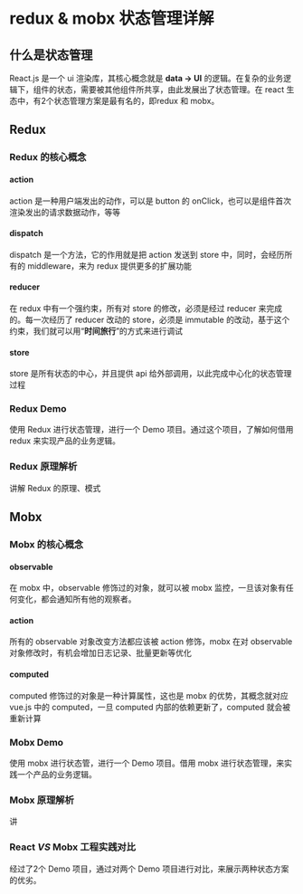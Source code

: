 # redux & mobx 状态管理详解

## 什么是状态管理

React.js 是一个 ui 渲染库，其核心概念就是 **data -> UI** 的逻辑。在复杂的业务逻辑下，组件的状态，需要被其他组件所共享，由此发展出了状态管理。在 react 生态中，有2个状态管理方案是最有名的，即redux 和 mobx。

## Redux

### Redux 的核心概念

#### action

action 是一种用户端发出的动作，可以是 button 的 onClick，也可以是组件首次渲染发出的请求数据动作，等等

#### dispatch

dispatch 是一个方法，它的作用就是把 action 发送到 store 中，同时，会经历所有的 middleware，来为 redux 提供更多的扩展功能

#### reducer

在 redux 中有一个强约束，所有对 store 的修改，必须是经过 reducer 来完成的。每一次经历了 reducer 改动的 store，必须是 immutable 的改动，基于这个约束，我们就可以用“**时间旅行**”的方式来进行调试

#### store

store 是所有状态的中心，并且提供 api 给外部调用，以此完成中心化的状态管理过程

### Redux Demo

使用 Redux 进行状态管理，进行一个 Demo 项目。通过这个项目，了解如何借用 redux 来实现产品的业务逻辑。

### Redux 原理解析

讲解 Redux 的原理、模式

## Mobx

### Mobx 的核心概念

#### observable

在 mobx 中，observable 修饰过的对象，就可以被 mobx 监控，一旦该对象有任何变化，都会通知所有他的观察者。

#### action

所有的 observable 对象改变方法都应该被 action 修饰，mobx 在对 observable 对象修改时，有机会增加日志记录、批量更新等优化

#### computed

computed 修饰过的对象是一种计算属性，这也是 mobx 的优势，其概念就对应 vue.js 中的 computed，一旦 computed 内部的依赖更新了，computed 就会被重新计算

### Mobx Demo

使用 mobx 进行状态管，进行一个 Demo 项目。借用 mobx 进行状态管理，来实践一个产品的业务逻辑。

### Mobx 原理解析

讲

### React *VS* Mobx 工程实践对比

经过了2个 Demo 项目，通过对两个 Demo 项目进行对比，来展示两种状态方案的优劣。
